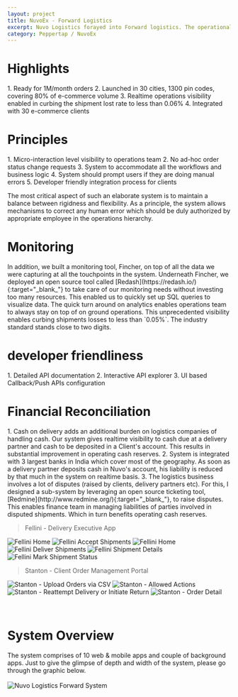 ```yaml
---
layout: project
title: NuvoEx - Forward Logistics
excerpt: Nuvo Logistics forayed into Forward logistics. The operational processes and the corresponding conceptualization of technical system.
category: Peppertap / NuvoEx
---
```

<h1 class="heading">Highlights</h1>
1. Ready for 1M/month orders
2. Launched in 30 cities, 1300 pin codes, covering 80% of e-commerce volume
3. Realtime operations visibility enabled in curbing the shipment lost rate to less than 0.06%
4. Integrated with 30 e-commerce clients

<h1 class="heading">Principles</h1>
1. Micro-interaction level visibility to operations team
2. No ad-hoc order status change requests
3. System to accommodate all the workflows and business logic
4. System should prompt users if they are doing manual errors
5. Developer friendly integration process for clients

The most critical aspect of such an elaborate system is to maintain a balance between rigidness and flexibility. As a principle, the system allows mechanisms to correct any human error which should be duly authorized by appropriate employee in the operations hierarchy.

<h1 class="heading">Monitoring</h1>
In addition, we built a monitoring tool, Fincher, on top of all the data we were capturing at all the touchpoints in the system. Underneath Fincher, we deployed an open source tool called [Redash](https://redash.io/){:target="_blank_"} to take care of our monitoring needs without investing too many resources. This enabled us to quickly set up SQL queries to visualize data. The quick turn around on analytics enables operations team to always stay on top of on ground operations. This unprecedented visibility enables curbing shipments losses to less than `0.05%`. The industry standard stands close to two digits.

<h1 class="heading">developer friendliness</h1>
1. Detailed API documentation
2. Interactive API explorer
3. UI based Callback/Push APIs configuration

<h1 class="heading">Financial Reconciliation</h1>
1. Cash on delivery adds an additional burden on logistics companies of handling cash. Our system gives realtime visibility to cash due at a delivery partner and cash to be deposited in a Client's account. This results in substantial improvement in operating cash reserves.
2. System is integrated with 3 largest banks in India which cover most of the geography. As soon as a delivery partner deposits cash in Nuvo's account, his liability is reduced by that much in the system on realtime basis.
3. The logistics business involves a lot of disputes (raised by clients, delivery partners etc). For this, I designed a sub-system by leveraging an open source ticketing tool, [Redmine](http://www.redmine.org/){:target="_blank_"}, to raise disputes. This enables finance team in managing liabilities of parties involved in disputed shipments. Which in turn benefits operating cash reserves.

> Fellini - Delivery Executive App

<div class="device-container">
  <div class="cd-iphone-6 cd-silver device android">
    <div class="cd-body">
      <div class="cd-sound"></div>
      <div class="cd-sleep"></div>
      <div class="cd-camera"></div>
      <div class="cd-ear"></div>
      <div class="cd-home"></div>
      <div class="cd-screen cd-transition-slider">
        <!-- img, iframe, content, etc. goes here -->
        <img src="/assets/img/nuvoex/fellini-home.png" alt="Fellini Home">
        <img src="/assets/img/nuvoex/fellini-accept.png" alt="Fellini Accept Shipments">
        <img src="/assets/img/nuvoex/fellini-home.png" alt="Fellini Home">
        <img src="/assets/img/nuvoex/fellini-deliver.png" alt="Fellini Deliver Shipments">
        <img src="/assets/img/nuvoex/fellini-shipment.png" alt="Fellini Shipment Details">
        <img src="/assets/img/nuvoex/fellini-status-change.png" alt="Fellini Mark Shipment Status">
      </div>
    </div>
  </div>
</div>

> Stanton - Client Order Management Portal

<div class="device-container">
  <div class="cd-mac cd-pro cd-fill-parent device">
    <div class="cd-top"></div>
    <div class="cd-bottom"></div>
    <div class="cd-camera"></div>
    <div class="cd-notch"></div>
    <div class="cd-screen cd-transition-slider">
      <!-- img, iframe, content, etc. goes here -->
      <img src="/assets/img/nuvoex/stanton-upload.png" alt="Stanton - Upload Orders via CSV">
      <img src="/assets/img/nuvoex/stanton-sidebar.png" alt="Stanton - Allowed Actions">
      <img src="/assets/img/nuvoex/stanton-actions.png" alt="Stanton - Reattempt Delivery or Initiate Return">
      <img src="/assets/img/nuvoex/stanton-detail.png" alt="Stanton - Order Detail">
    </div>
  </div>
</div>
<br/>
<br/>
<h1 class="heading">System Overview</h1>
The system comprises of 10 web & mobile apps and couple of background apps. Just to give the glimpse of depth and width of the system, please go through the graphic below.
<br/>
<br/>
<img class="image-fullwidth" src="/assets/img/nuvoex/nuvo-forward.png" alt="Nuvo Logistics Forward System"/>